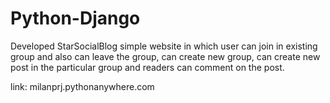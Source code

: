 # Python-Django
Developed StarSocialBlog simple website in which user can join in existing group and also can leave the group, can create new group, can create new post in the particular group
and readers can comment on the post.

link: milanprj.pythonanywhere.com
